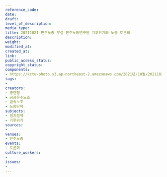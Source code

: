 ```yaml
---
reference_code: 
date: 
draft: 
level_of_description: 
media_type: 
title: 20211021-민주노총 부설 민주노동연구원 기후위기와 노동 토론회
description: 
weight: 
modified_at: 
created_at: 
link: 
public_access_status: 
copyright_status: 
components:
- https://kctu-photo.s3.ap-northeast-2.amazonaws.com/2021년/10월/20211021-민주노총+부설+민주노동연구원+기후위기와+노동+토론회/_1D20058.jpg
tags:
- 
creators:
- 총연맹
- 공공운수노조
- 금속노조
- 노동단체
subjects:
- 정치정책
- 기후위기
sources:
- 
venues:
- 민주노총
events:
- 토론회
culture_workers:
- 
issues:
- 
---
```


